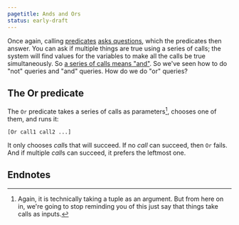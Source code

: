 ```yaml
---
pagetitle: Ands and Ors
status: early-draft
---
```

Once again, calling [predicates](predicates) [asks questions](answering_questions), which the predicates then answer.  You can ask if multiple things are true using a series of calls; the system will find values for the variables to make all the calls be true simultaneously.  So [a series of calls means "and"](complex_questions).  So we've seen how to do "not" queries and "and" queries.  How do we do "or" queries?

## The Or predicate

The `Or` predicate takes a series of calls as parameters[^1], chooses one of them, and runs it:
```step
[Or call1 call2 ...]
```
It only chooses *call*s that will succeed.  If no *call* can succeed, then `Or` fails.  And if multiple *call*s can succeed, it prefers the leftmost one.



## Endnotes

[^1]: Again, it is technically taking a tuple as an argument.  But from here on in, we're going to stop reminding you of this just say that things take calls as inputs.
